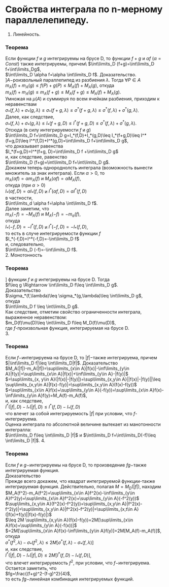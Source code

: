 # Свойства интеграла по n-мерному параллелепипеду.
1. Линейность.
### Теорема
Если функции $f$ и $g$ интегрируемы на брусе D, то функции $f+g$ и $\alpha f\ (\alpha=Const)$ также интегрируемы, причем\ 
$\int\limits_D (f+g)=\int\limits_D f+\int\limits_Dg$,\
$\int\limits_D \alpha f=\alpha \int\limits_D f$.
Доказательство. $] A-$роизвольный параллепипед из разбиения $\lambda$. Тогда $\forall P\in A$\
$m_A(f)+m_A(g)\leq f(P)+g(P)\leq M_A(f)+M_A(g)$,
откуда\
$m_A(f)+m_A(g)\leq m_A(f+g)\leq M_A(f+g)\leq M_A(f)+M_A(g)$.\
Умножая на $\mu(A)$ и суммируя по всем ячейкам разбиения, приходим к неравенствам\
$\sigma_*(f,\lambda)+\sigma_*(g,\lambda)\leq \sigma_*(f+g,\lambda)\leq \sigma^*(f+g,\lambda)\leq \sigma^*(f,\lambda)+\sigma^*(g,\lambda)$. \
Далее, как следствие,\
$\sigma_*(f,\lambda)+\sigma_*(g,\lambda)\leq I_*(f+g,D)\leq I^*(f+g,D)\leq \sigma^*(f,\lambda)+\sigma^*(g,\lambda)$.\
Отсюда (в силу интегрируемости $f$ и $g$)\
$\int\limits_D f+\int\limits_D g=I_*(f,D)+I_*(g,D)\leq I_*(f+g,D)\leq I^*(f+g,D)\leq I^*(f,D)+I^*(g,D)=\int\limits_D f+\int\limits_D g$,\
что доказывает равенства\
$I_*(f+g,D)=I^*(f+g, D)=\int\limits_D f +\int\limits_D g$\
и, как следствие, равенство\
$\int\limits_D (f+g)=\int\limits_D f+\int\limits_D g$.\
Докажем теперь однороднолсть интеграла (возможность вынести множитель за знак интеграла). Если $\alpha>0$, то\
$m_A(\alpha f)=\alpha m_A(f)$ и $M_A(\alpha f)=\alpha M_A(f)$,\
откуда (при $\alpha>0$)\
$I_*(\alpha f,D)=\alpha I_*(f,D)$ и $I^*(\alpha f,D)=\alpha I^*(f,D)$\
в частности,\
$\int\limits_d \alpha f=\alpha \int\limits_D f$.\
Далее заметим, что\
$m_A(-f)=-M_A(f)$ и $M_A(-f)=-m_a(f)$,\
откуда\
$I_*(-f, D)=-I^*(f,D)$ и $I^*(-f, D)=-I_*(f,D)$,\
то есть в случе интегрируемости функции $f$\
$I_*(-f,D)=I^*(-f,D)=-\int\limits_D f$\
и, следовательно,\
$\int\limits_D (-f)=-\int\limits_D f$.\
2. Монотонность
### Теорема
$]$ функции $f$ и $g$ интегрируемы на брусе D. Тогда\
$f\leq g \Rightarrow \int\limits_D f\leq \int\limits_D g$.\
Доказательство\
$\sigma_*(f,\lambda)\leq \sigma_*(g,\lambda)\leq \int\limits_D g$,\
откуда\
$\int\limits_D f \leq \int\limits_D g$.\
Как следствие, отметим свойство ограниченности интеграла, выраженное неравенством:\
$m_D(f)\mu(D)\leq \int\limits_D f\leq M_D(f)\mu(D)$,\
где $f$-произвольная функция, интегрируемая на брусе D.\
3.     
### Теорема
Если $f-$интегрируема на брусе D, то $|f|-$также интегрируема, причем\
$|\int\limits_D f|\leq \int\limits_D|f|$.
Доказательство\
$M_A(|f|)-m_A(|f|)=\sup\limits_{x\in A}|f(x)|-\inf\limits_{y\in A}|f(y)|=\sup\limits_{x\in A}|f(x)|+\inf\limits_{y\in A}-|f(y)|$\
$=\sup\limits_{x, y\in A}(|f(x)|-|f(y)|)=\sup\limits_{x,y\in A}||f(x)|-|f(y)||\leq \sup\limits_{x,y\in A}|f(x)-f(y)|=\sup\limits_{x,y\in A}(f(x)-f(y))$\
$=\sup\limits_{x\in A}f(x)+\sup\limits_{y\in A}(-f(y))=\sup\limits_{x\in A}f(x)-\inf\limits_{y\in A}f(y)=M_A(f)-m_A(f)$,\
и, как следствие,\
$I^*(|f|,D)-I_*(|f|,D)\leq I^*(f,D)-I_*(f,D)$\
что влечет за собой интегрируемость $|f|$ при условии, что $f$-интегрируема.\
Оценка интеграла по абсолютной величине вытекает из манотонности интегралла:\
$\int\limits_D f\leq \int\limits_D |f|$ и $\int\limits_D f=\int\limits_D(-f)\leq \int\limits_D |f|$.
4.    
### Теорема
Если $f$ и $g-$интегрируемы на брусе D, то произведение $fg-$также интегрируемая функция.\
Доказательство\
Прежде всего докажем, что квадрат интегрируемой функции-также интегрируемая функция. Действительно, полагая $M=M_D(|f|)$, находим\
$M_A(f^2)-m_A(f^2)=\sup\limits_{x\in A}f^2(x)-\inf\limits_{y\in A}f^2(y)=\sup\limits_{x\in A}f^2(x)+\sup\limits_{y\in A}(-f^2(y))$\
$\sup\limits_{x,y\in A}(f^2(x)-f^2(y))=\sup\limits_{x,y\in A}|f^2(x)-f^2(y)|=\sup\limits_{x,y\in A}|f^2(x)-f^2(y)|=\sup\limits_{x,t\in A}(|f(x)+f(y)||f(x)-f(y)|)$\
$\leq 2M \sup\limits_{x,y\in A}(f(x)-f(y))=2M[\sup\limits_{x\in A}f(x)+\sup\limits_{y\in A}(-f(x))]$\
$=2M[\sup\limits_{x\in A}f(x)-\inf\limits_{y\in A}f(y)]=2M[M_A(f)-m_A(f)]$,\
откуда\
$\sigma^*(f^2,\lambda)-\sigma_*(f^2,\lambda)\leq 2M[\sigma^*(f,\lambda)-\sigma_*(f,\lambda)]$\
и, как следствие,\
$I^*(|f|,D)-I_*(|f|,D)\leq 2M[I^*(f,D)-I_*(f,D)]$,\
что влечет интегрируемость $f^2$, при условии, что $f-$интегрируема.\
Остается заметить, что\
$fg=\frac{(f+g)^2-(f-g)^2}{4}$,\
то есть $fg-$линейная комбинация интегрируемых функций.